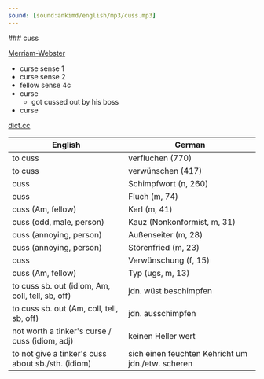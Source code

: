 ```yaml
---
sound: [sound:ankimd/english/mp3/cuss.mp3]
---
```


\### cuss

[Merriam-Webster](https://www.merriam-webster.com/dictionary/cuss)

- curse sense 1
- curse sense 2
- fellow sense 4c
- curse
    - got cussed out by his boss
- curse

[dict.cc](https://www.dict.cc/cuss)

| English        | German       |
| -------------- | ------------ |
| to cuss | verfluchen (770) |
| to cuss | verwünschen (417) |
| cuss | Schimpfwort (n, 260) |
| cuss | Fluch (m, 74) |
| cuss (Am, fellow) | Kerl (m, 41) |
| cuss (odd, male, person) | Kauz (Nonkonformist, m, 31) |
| cuss (annoying, person) | Außenseiter (m, 28) |
| cuss (annoying, person) | Störenfried (m, 23) |
| cuss | Verwünschung (f, 15) |
| cuss (Am, fellow) | Typ (ugs, m, 13) |
| to cuss sb. out (idiom, Am, coll, tell, sb, off) | jdn. wüst beschimpfen |
| to cuss sb. out (Am, coll, tell, sb, off) | jdn. ausschimpfen |
| not worth a tinker's curse / cuss (idiom, adj) | keinen Heller wert |
| to not give a tinker's cuss about sb./sth. (idiom) | sich einen feuchten Kehricht um jdn./etw. scheren |
